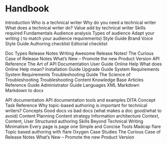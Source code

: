 # Handbook


Introduction 
Who is a technical writer 
Why do you need a technical writer 
What does a technical writer do? 
Value add by technical writer 
Skills required
Fundamentals 
Audience analysis 
Types of audience 
Adapt your writing ( to match your audience requirements)
Style Guide
Brand Voice
Style Guide
Authoring checklist
Editorial checklist


Doc Types
Release  Notes
Writing Awesome Release Notes!
The Curious Case of Release Notes
What’s New – Promote the new Product Version
API Reference
The Art of API Documentation
User Guide
Online Help 
What does Online Help mean?
Installation Guide
Upgrade Guide
System Requirements
System Requirements
Troubleshooting Guide
The Science of Troubleshooting
Troubleshooting Content
Knowledge Base Articles
Reference Guide
Administrator Guide
Languages 
XML 
Markdown
Markdown to docx


API documentation
API documentation tools and examples
DITA
Concept 
Task
Reference
Why topic-based authoring is important for technical writers?
Concepts
Good docs vs bad docs (what makes a doc good/what to avoid)
Content Planning 
Content strategy 
Information architecture 
Context, Content, User
Structured authoring
Skills Beyond Technical Writing
Minimalism
Every page is page one
Simple and Concise
Tools
Madcap flare
Topic based authoring with flare
Oxygen
Case Studies
The Curious Case of Release Notes
What’s New – Promote the new Product Version
